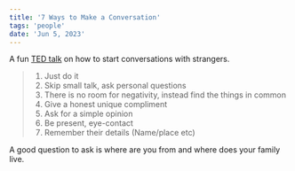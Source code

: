 ```yaml
---
title: '7 Ways to Make a Conversation'
tags: 'people'
date: 'Jun 5, 2023'
---
```


A fun [TED talk](https://www.youtube.com/watch?v=F4Zu5ZZAG7I) on how to start conversations with strangers.

> 1. Just do it
> 2. Skip small talk, ask personal questions
> 3. There is no room for negativity, instead find the things in common
> 4. Give a honest unique compliment
> 5. Ask for a simple opinion
> 6. Be present, eye-contact
> 7. Remember their details (Name/place etc)

A good question to ask is where are you from and where does your family live.

